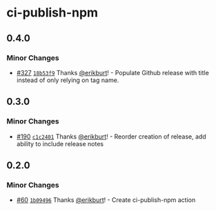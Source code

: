 # ci-publish-npm

## 0.4.0

### Minor Changes

- [#327](https://github.com/smartcontractkit/.github/pull/327)
  [`18b53f9`](https://github.com/smartcontractkit/.github/commit/18b53f9c04ed744e6f30232abf889b849e1a4eef)
  Thanks [@erikburt](https://github.com/erikburt)! - Populate Github release
  with title instead of only relying on tag name.

## 0.3.0

### Minor Changes

- [#190](https://github.com/smartcontractkit/.github/pull/190)
  [`c1c2401`](https://github.com/smartcontractkit/.github/commit/c1c2401619141b891a8d4fcba854ced4c05481c2)
  Thanks [@erikburt](https://github.com/erikburt)! - Reorder creation of
  release, add ability to include release notes

## 0.2.0

### Minor Changes

- [#60](https://github.com/smartcontractkit/.github/pull/60)
  [`1b09496`](https://github.com/smartcontractkit/.github/commit/1b09496b595f6104426081a359fb69dc1debea66)
  Thanks [@erikburt](https://github.com/erikburt)! - Create ci-publish-npm
  action
